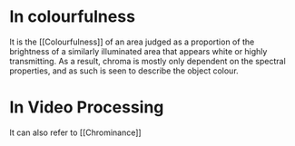 # In colourfulness
It is the [[Colourfulness]] of an area judged as a proportion of the brightness of a similarly illuminated area that appears white or highly transmitting. As a result, chroma is mostly only dependent on the spectral properties, and as such is seen to describe the object colour.

# In Video Processing
It can also refer to [[Chrominance]]